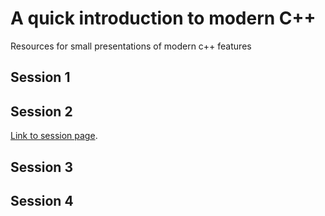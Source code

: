 # A quick introduction to modern C++
Resources for small presentations of modern c++ features

## Session 1
## Session 2
[Link to session page](session-2-misc/info.md).

## Session 3
## Session 4
